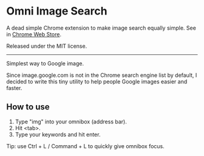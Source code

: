 Omni Image Search
====

A dead simple Chrome extension to make image search equally simple. See in [Chrome Web Store](https://chrome.google.com/webstore/detail/ljaijbfeiipempfedbghhnodnamflpcg).

Released under the MIT license.


- - - - -


Simplest way to Google image.

Since image.google.com is not in the Chrome search engine list by default, I decided to write this tiny utility to help people Google images easier and faster.


How to use
----

1. Type "img" into your omnibox (address bar).
2. Hit \<tab\>.
3. Type your keywords and hit enter.

Tip: use Ctrl + L / Command + L to quickly give omnibox focus.
